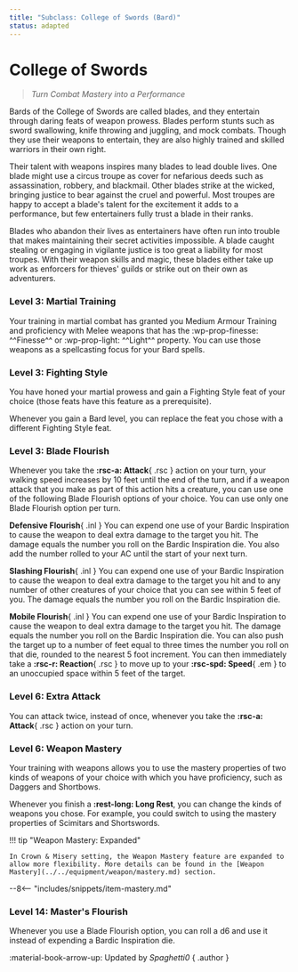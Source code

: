 ```yaml
---
title: "Subclass: College of Swords (Bard)"
status: adapted
---
```


<p style="display:none">
Turn Combat Mastery into a Performance.
</p>

# College of Swords

> *Turn Combat Mastery into a Performance*

Bards of the College of Swords are called blades, and they entertain through daring feats of weapon prowess. Blades perform stunts such as sword swallowing, knife throwing and juggling, and mock combats. Though they use their weapons to entertain, they are also highly trained and skilled warriors in their own right.

Their talent with weapons inspires many blades to lead double lives. One blade might use a circus troupe as cover for nefarious deeds such as assassination, robbery, and blackmail. Other blades strike at the wicked, bringing justice to bear against the cruel and powerful. Most troupes are happy to accept a blade's talent for the excitement it adds to a performance, but few entertainers fully trust a blade in their ranks.

Blades who abandon their lives as entertainers have often run into trouble that makes maintaining their secret activities impossible. A blade caught stealing or engaging in vigilante justice is too great a liability for most troupes. With their weapon skills and magic, these blades either take up work as enforcers for thieves' guilds or strike out on their own as adventurers.

### Level 3: Martial Training

Your training in martial combat has granted you Medium Armour Training and proficiency with Melee weapons that has the :wp-prop-finesse: ^^Finesse^^ or :wp-prop-light: ^^Light^^ property. You can use those weapons as a spellcasting focus for your Bard spells.

### Level 3: Fighting Style

You have honed your martial prowess and gain a Fighting Style feat of your choice (those feats have this feature as a prerequisite).

Whenever you gain a Bard level, you can replace the feat you chose with a different Fighting Style feat.

### Level 3: Blade Flourish

Whenever you take the **:rsc-a: Attack**{ .rsc } action on your turn, your walking speed increases by 10 feet until the end of the turn, and if a weapon attack that you make as part of this action hits a creature, you can use one of the following Blade Flourish options of your choice. You can use only one Blade Flourish option per turn.

**Defensive Flourish**{ .inl } You can expend one use of your Bardic Inspiration to cause the weapon to deal extra damage to the target you hit. The damage equals the number you roll on the Bardic Inspiration die. You also add the number rolled to your AC until the start of your next turn.

**Slashing Flourish**{ .inl } You can expend one use of your Bardic Inspiration to cause the weapon to deal extra damage to the target you hit and to any number of other creatures of your choice that you can see within 5 feet of you. The damage equals the number you roll on the Bardic Inspiration die.

**Mobile Flourish**{ .inl } You can expend one use of your Bardic Inspiration to cause the weapon to deal extra damage to the target you hit. The damage equals the number you roll on the Bardic Inspiration die. You can also push the target up to a number of feet equal to three times the number you roll on that die, rounded to the nearest 5 foot increment. You can then immediately take a **:rsc-r: Reaction**{ .rsc } to move up to your **:rsc-spd: Speed**{ .em } to an unoccupied space within 5 feet of the target.

### Level 6: Extra Attack

You can attack twice, instead of once, whenever you take the **:rsc-a: Attack**{ .rsc } action on your turn.

### Level 6: Weapon Mastery

Your training with weapons allows you to use the mastery properties of two kinds of weapons of your choice with which you have proficiency, such as Daggers and Shortbows.

Whenever you finish a **:rest-long: Long Rest**, you can change the kinds of weapons you chose. For example, you could switch to using the mastery properties of Scimitars and Shortswords.

!!! tip "Weapon Mastery: Expanded"
    
    In Crown & Misery setting, the Weapon Mastery feature are expanded to allow more flexibility. More details can be found in the [Weapon Mastery](../../equipment/weapon/mastery.md) section.

--8<-- "includes/snippets/item-mastery.md"

### Level 14: Master's Flourish

Whenever you use a Blade Flourish option, you can roll a d6 and use it instead of expending a Bardic Inspiration die.

:material-book-arrow-up: Updated by *Spaghetti0* 
{ .author }
